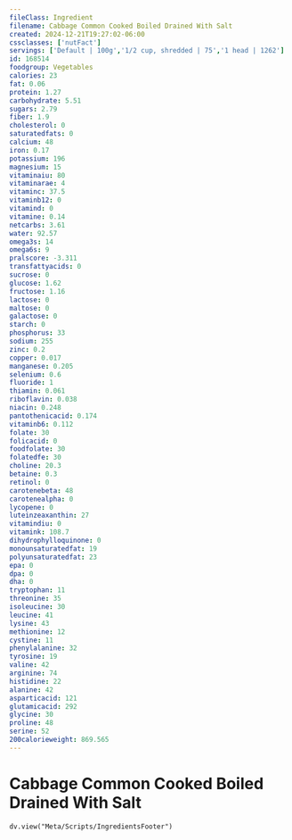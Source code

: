 ```yaml
---
fileClass: Ingredient
filename: Cabbage Common Cooked Boiled Drained With Salt
created: 2024-12-21T19:27:02-06:00
cssclasses: ['nutFact']
servings: ['Default | 100g','1/2 cup, shredded | 75','1 head | 1262']
id: 168514
foodgroup: Vegetables
calories: 23
fat: 0.06
protein: 1.27
carbohydrate: 5.51
sugars: 2.79
fiber: 1.9
cholesterol: 0
saturatedfats: 0
calcium: 48
iron: 0.17
potassium: 196
magnesium: 15
vitaminaiu: 80
vitaminarae: 4
vitaminc: 37.5
vitaminb12: 0
vitamind: 0
vitamine: 0.14
netcarbs: 3.61
water: 92.57
omega3s: 14
omega6s: 9
pralscore: -3.311
transfattyacids: 0
sucrose: 0
glucose: 1.62
fructose: 1.16
lactose: 0
maltose: 0
galactose: 0
starch: 0
phosphorus: 33
sodium: 255
zinc: 0.2
copper: 0.017
manganese: 0.205
selenium: 0.6
fluoride: 1
thiamin: 0.061
riboflavin: 0.038
niacin: 0.248
pantothenicacid: 0.174
vitaminb6: 0.112
folate: 30
folicacid: 0
foodfolate: 30
folatedfe: 30
choline: 20.3
betaine: 0.3
retinol: 0
carotenebeta: 48
carotenealpha: 0
lycopene: 0
luteinzeaxanthin: 27
vitamindiu: 0
vitamink: 108.7
dihydrophylloquinone: 0
monounsaturatedfat: 19
polyunsaturatedfat: 23
epa: 0
dpa: 0
dha: 0
tryptophan: 11
threonine: 35
isoleucine: 30
leucine: 41
lysine: 43
methionine: 12
cystine: 11
phenylalanine: 32
tyrosine: 19
valine: 42
arginine: 74
histidine: 22
alanine: 42
asparticacid: 121
glutamicacid: 292
glycine: 30
proline: 48
serine: 52
200calorieweight: 869.565
---
```


# Cabbage Common Cooked Boiled Drained With Salt

```dataviewjs
dv.view("Meta/Scripts/IngredientsFooter")
```